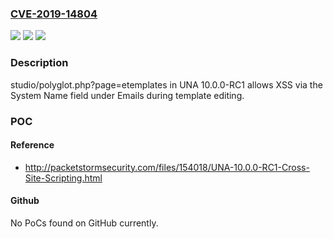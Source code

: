 ### [CVE-2019-14804](https://cve.mitre.org/cgi-bin/cvename.cgi?name=CVE-2019-14804)
![](https://img.shields.io/static/v1?label=Product&message=n%2Fa&color=blue)
![](https://img.shields.io/static/v1?label=Version&message=n%2Fa&color=blue)
![](https://img.shields.io/static/v1?label=Vulnerability&message=n%2Fa&color=brighgreen)

### Description

studio/polyglot.php?page=etemplates in UNA 10.0.0-RC1 allows XSS via the System Name field under Emails during template editing.

### POC

#### Reference
- http://packetstormsecurity.com/files/154018/UNA-10.0.0-RC1-Cross-Site-Scripting.html

#### Github
No PoCs found on GitHub currently.

